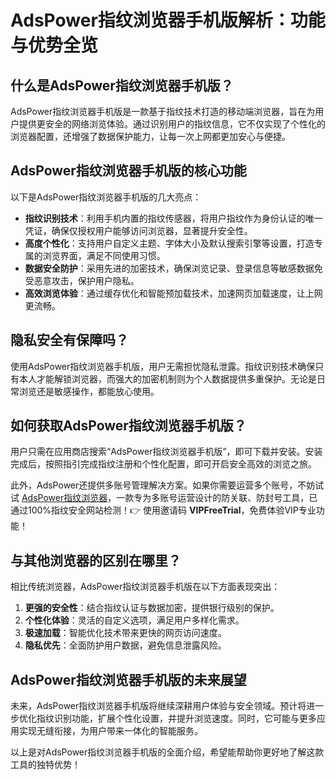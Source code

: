 # AdsPower指纹浏览器手机版解析：功能与优势全览

## 什么是AdsPower指纹浏览器手机版？

AdsPower指纹浏览器手机版是一款基于指纹技术打造的移动端浏览器，旨在为用户提供更安全的网络浏览体验。通过识别用户的指纹信息，它不仅实现了个性化的浏览器配置，还增强了数据保护能力，让每一次上网都更加安心与便捷。

## AdsPower指纹浏览器手机版的核心功能

以下是AdsPower指纹浏览器手机版的几大亮点：

- **指纹识别技术**：利用手机内置的指纹传感器，将用户指纹作为身份认证的唯一凭证，确保仅授权用户能够访问浏览器，显著提升安全性。
- **高度个性化**：支持用户自定义主题、字体大小及默认搜索引擎等设置，打造专属的浏览界面，满足不同使用习惯。
- **数据安全防护**：采用先进的加密技术，确保浏览记录、登录信息等敏感数据免受恶意攻击，保护用户隐私。
- **高效浏览体验**：通过缓存优化和智能预加载技术，加速网页加载速度，让上网更流畅。

## 隐私安全有保障吗？

使用AdsPower指纹浏览器手机版，用户无需担忧隐私泄露。指纹识别技术确保只有本人才能解锁浏览器，而强大的加密机制则为个人数据提供多重保护。无论是日常浏览还是敏感操作，都能放心使用。

## 如何获取AdsPower指纹浏览器手机版？

用户只需在应用商店搜索“AdsPower指纹浏览器手机版”，即可下载并安装。安装完成后，按照指引完成指纹注册和个性化配置，即可开启安全高效的浏览之旅。

此外，AdsPower还提供多账号管理解决方案。如果你需要运营多个账号，不妨试试 [AdsPower指纹浏览器](https://bit.ly/adspower_free)，一款专为多账号运营设计的防关联、防封号工具，已通过100%指纹安全网站检测！👉 使用邀请码 **VIPFreeTrial**，免费体验VIP专业功能！

## 与其他浏览器的区别在哪里？

相比传统浏览器，AdsPower指纹浏览器手机版在以下方面表现突出：

1. **更强的安全性**：结合指纹认证与数据加密，提供银行级别的保护。
2. **个性化体验**：灵活的自定义选项，满足用户多样化需求。
3. **极速加载**：智能优化技术带来更快的网页访问速度。
4. **隐私优先**：全面防护用户数据，避免信息泄露风险。

## AdsPower指纹浏览器手机版的未来展望

未来，AdsPower指纹浏览器手机版将继续深耕用户体验与安全领域。预计将进一步优化指纹识别功能，扩展个性化设置，并提升浏览速度。同时，它可能与更多应用实现无缝衔接，为用户带来一体化的智能服务。

以上是对AdsPower指纹浏览器手机版的全面介绍，希望能帮助你更好地了解这款工具的独特优势！